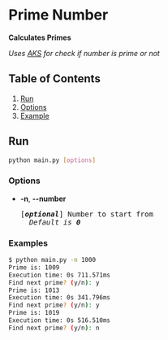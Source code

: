 # Prime Number

**Calculates Primes**

_Uses [AKS](https://www.cse.iitk.ac.in/users/manindra/algebra/primality_v6.pdf/) for check if number is prime or not_

## Table of Contents

1. [Run](#run)
2. [Options](#options)
3. [Example](#examples)

## Run

```bash
python main.py [options]
```

### Options

- **-n**, **--number**
    <pre>[<em><b>optional</b></em>] Number to start from
    <em>Default is <b>0</b></em></pre>

### Examples

```bash
$ python main.py -n 1000
Prime is: 1009
Execution time: 0s 711.571ms
Find next prime? (y/n): y
Prime is: 1013
Execution time: 0s 341.796ms
Find next prime? (y/n): y
Prime is: 1019
Execution time: 0s 516.510ms
Find next prime? (y/n): n
```
